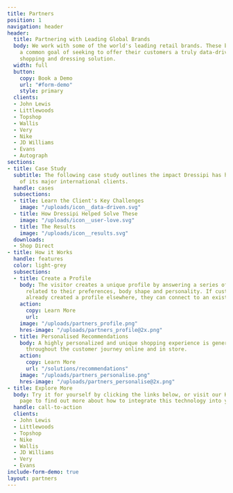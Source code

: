 ```yaml
---
title: Partners
position: 1
navigation: header
header:
  title: Partnering with Leading Global Brands
  body: We work with some of the world's leading retail brands. These brands share
    a common goal of seeking to offer their customers a truly data-driven, personalised
    shopping and dressing solution.
  width: full
  button:
    copy: Book a Demo
    url: "#form-demo"
    style: primary
  clients:
  - John Lewis
  - Littlewoods
  - Topshop
  - Wallis
  - Very
  - Nike
  - JD Williams
  - Evans
  - Autograph
sections:
- title: Case Study
  subtitle: The following case study outlines the impact Dressipi has had on some
    of its major international clients.
  handle: cases
  subsections:
  - title: Learn the Client's Key Challenges
    image: "/uploads/icon__data-driven.svg"
  - title: How Dressipi Helped Solve These
    image: "/uploads/icon__user-love.svg"
  - title: The Results
    image: "/uploads/icon__results.svg"
  downloads:
  - Shop Direct
- title: How it Works
  handle: features
  color: light-grey
  subsections:
  - title: Create a Profile
    body: The visitor creates a unique profile by answering a series of short questions
      related to their preferences, body shape and personality. If customers have
      already created a profile elsewhere, they can connect to an existing one.
    action:
      copy: Learn More
      url: 
    image: "/uploads/partners_profile.png"
    hres-image: "/uploads/partners_profile@2x.png"
  - title: Personalised Recommendations
    body: A highly personalized and unique shopping experience is generated, available
      throughout the customer journey online and in store.
    action:
      copy: Learn More
      url: "/solutions/recommendations"
    image: "/uploads/partners_personalise.png"
    hres-image: "/uploads/partners_personalise@2x.png"
- title: Explore More
  body: Try it for yourself by clicking the links below, or visit our How it Works
    page to find out more about how to integrate this technology into your own site.
  handle: call-to-action
  clients:
  - John Lewis
  - Littlewoods
  - Topshop
  - Nike
  - Wallis
  - JD Williams
  - Very
  - Evans
include-form-demo: true
layout: partners
---
```


